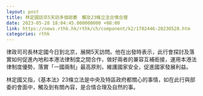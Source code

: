 ```yaml
---
layout: post
title: 林定國訪京5天訪多個部委　觸及23條立法合情合理
date: 2023-05-28 18:04:45.000000000 +08:00
link: https://news.rthk.hk/rthk/ch/component/k2/1702446-20230528.htm
categories: rthk
---
```


律政司司長林定國今日到北京，展開5天訪問。他在出發時表示，此行會探討及落實如何促進內地和本港法律制度之間合作，做好兩者的兼容互補銜接，運用本港法律制度優勢，落實「一國兩制」最高原則，維護國家安全，促進國家發展利益。

林定國又指，《基本法》23條立法是中央及特區政府都關心的事情，如在此行與部委的會面中，觸及到有關內容，是合情合理及自然的事。
